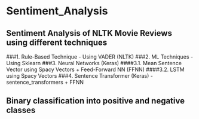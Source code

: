 # Sentiment_Analysis
## Sentiment Analysis of NLTK Movie Reviews using different techniques
###1. Rule-Based Technique - Using VADER (NLTK)
###2. ML Techniques - Using Sklearn
###3. Neural Networks (Keras)
####3.1. Mean Sentence Vector using Spacy Vectors + Feed-Forward NN (FFNN)
####3.2. LSTM using Spacy Vectors
###4. Sentence Transformer (Keras) - sentence_transformers + FFNN
## Binary classification into positive and negative classes
